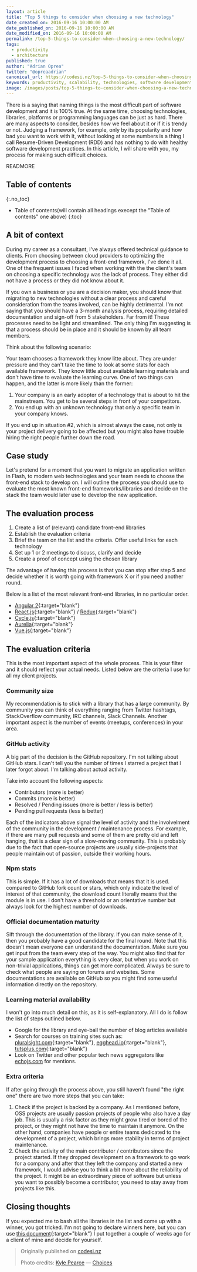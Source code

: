 ```yaml
---
layout: article
title: "Top 5 things to consider when choosing a new technology"
date_created_on: 2016-09-16 10:00:00 AM
date_published_on: 2016-09-16 10:00:00 AM
date_modified_on: 2016-09-16 10:00:00 AM
permalink: /top-5-things-to-consider-when-choosing-a-new-technology/
tags:
  - productivity
  - architecture
published: true
author: "Adrian Oprea"
twitter: "@opreaadrian"
canonical_url: https://codesi.nz/top-5-things-to-consider-when-choosing-a-new-technology/
keywords: productivity, scalability, technologies, software development, recipes, javascript, reactjs, react, angular, angular2, aurelia, libraries, front-end
image: /images/posts/top-5-things-to-consider-when-choosing-a-new-technology/post.jpg
---
```


There is a saying that naming things is the most difficult part of software development and it is 100% true. At the same time, choosing technologies, libraries, platforms or programming languages can be just as hard.
There are many aspects to consider, besides how we feel about it or if it is trendy or not. Judging a framework, for example, only by its popularity and how bad you want to work with it, without looking at some numbers is a thing I call Resume-Driven Development (RDD) and has nothing to do with healthy software development practices. In this article, I will share with you, my process for making such difficult choices.

READMORE

## Table of contents
{:.no_toc}

* Table of contents(will contain all headings execept the "Table of contents" one above)
{:toc}

## A bit of context

During my career as a consultant, I've always offered technical guidance to clients. From choosing between cloud providers to optimizing the development process to choosing a front-end framework, I've done it all.
One of the frequent issues I faced when working with the the client's team on choosing a specific technology was the lack of process. They either did not have a process or they did not know about it.

If you own a business or you are a decision maker, you should know that migrating to new technologies without a clear process and careful consideration from the teams involved, can be highly detrimental.
I'm not saying that you should have a 3-month analysis process, requiring detailed documentation and sign-off from 5 stakeholders. Far from it! These processes need to be light and streamlined. The only thing I'm suggesting is that a process should be in place and it should be known by all team members.

Think about the following scenario:

Your team chooses a framework they know litte about. They are under pressure and they can't take the time to look at some stats for each available framework. They know little about available learning materials and don't have time to evaluate the learning curve. One of two things can happen, and the latter is more likely than the former:

1. Your company is an early adopter of a technology that is about to hit the mainstream. You get to be several steps in front of your competitors.
2. You end up with an unknown technology that only a specific team in your company knows.

If you end up in situation #2, which is almost always the case, not only is your project delivery going to be affected but you might also have trouble hiring the right people further down the road.

## Case study

Let's pretend for a moment that you want to migrate an application written in Flash, to modern web technologies and your team needs to choose the front-end stack to develop on.
I will outline the process you should use to evaluate the most known front-end frameworks/libraries and decide on the stack the team would later use to develop the new application.

## The evaluation process

1. Create a list of (relevant) candidate front-end libraries
2. Establish the evaluation criteria
3. Brief the team on the list and the criteria. Offer useful links for each technology
4. Set up 1 or 2 meetings to discuss, clarify and decide
5. Create a proof of concept using the chosen library

The advantage of having this process is that you can stop after step 5 and decide whether it is worth going with framework X or if you need another round.

Below is a list of the most relevant front-end libraries, in no particular order.

- [Angular 2](https://angular.io/ "Angular 2 official website"){:target="blank"}
- [React.js](https://facebook.github.io/react/ "React JS GitHub page"){:target="blank"} / [Redux](http://redux.js.org "Redux official website"){:target="blank"}
- [Cycle.js](http://cycle.js.org/ "Cycle.js official website"){:target="blank"}
- [Aurelia](http://aurelia.io/ "Aurelia.js official website"){:target="blank"}
- [Vue.js](http://vuejs.org/ "Vue.js official website"){:target="blank"}


## The evaluation criteria

This is the most important aspect of the whole process. This is your filter and it should reflect your actual needs. Listed below are the criteria I use for all my client projects.

### Community size

My recommendation is to stick with a library that has a large community. By community you can think of everything ranging from Twitter hashtags, StackOverflow community, IRC channels, Slack Channels.
Another important aspect is the number of events (meetups, conferences) in your area.

### GitHub activity

A big part of the decision is the GitHub repository. I'm not talking about GitHub stars. I can't tell you the number of times I starred a project that I later forgot about. I'm talking about actual activity.

Take into account the following aspects:

- Contributors (more is better)
- Commits (more is better)
- Resolved / Pending issues (more is better / less is better)
- Pending pull requests (less is better)

Each of the indicators above signal the level of activity and the involvelment of the community in the development / maintenance process. For example, if there are many pull requests and some of them are pretty old and left hanging, that is a clear sign of a slow-moving community. This is probably due to the fact that open-source projects are usually side-projects that people maintain out of passion, outside their working hours.

### Npm stats

This is simple. If it has a lot of downloads that means that it is used. compared to GitHub fork count or stars, which only indicate the level of interest of that community, the download count literally means that the module is in use. I don't have a threshold or an orientative number but always look for the highest number of downloads.

### Official documentation maturity

Sift through the documentation of the library. If you can make sense of it, then you probably have a good candidate for the final round. Note that this doesn't mean everyone can understand the documentation. Make sure you get input from the team every step of the way. You might also find that for your sample application everything is very clear, but when you work on non-trivial applications, things can get more complicated. Always be sure to check what people are saying on forums and websites. Some documentations are available on GitHub so you might find some useful information directly on the repository.

### Learning material availability

I won't go into much detail on this, as it is self-explanatory. All I do is follow the list of steps outlined below.

- Google for the library and eye-ball the number of blog articles available
- Search for courses on training sites such as: [pluralsight.com](http://pluralsight.com "Link to Pluralsight website"){:target="blank"}, [egghead.io](http://egghead.io "Link to Egghead.io website"){:target="blank"}, [tutsplus.com](http://tutsplus.com "Link to Tutsplus.com website"){:target="blank"}
- Look on Twitter and other popular tech news aggregators like [echojs.com]() for mentions.


### Extra criteria

If after going through the process above, you still haven't found "the right one" there are two more steps that you can take:

1. Check if the project is backed by a company. As I mentioned before, OSS projects are usually passion projects of people who also have a day job. This is usually a risk factor as they might grow tired or bored of the project, or they might not have the time to maintain it anymore. On the other hand, companies have people or entire teams dedicated to the development of a project, which brings more stability in terms of project maintenance.
2. Check the activity of the main contributor / contributors since the project started. If they dropped development on a framework to go work for a company and after that they left the company and started a new framework, I would advise you to think a bit more about the reliability of the project. It might be an extraordinary piece of software but unless you want to possibly become a contributor, you need to stay away from projects like this.

## Closing thoughts

If you expected me to bash all the libraries in the list and come up with a winner, you got tricked. I'm not going to declare winners here, but you can use [this document](/resources/frontend_libraries_comparison.pdf){:target="blank"} I put together a couple of weeks ago for a client of mine and decide for yourself.

> Originally published on [codesi.nz](https://codesi.nz/top-5-things-to-consider-when-choosing-a-new-technology/)
>
> Photo credits:
> [Kyle Pearce](https://www.flickr.com/photos/keepitsurreal/) &mdash; [Choices](https://flic.kr/p/aiJFxH)

